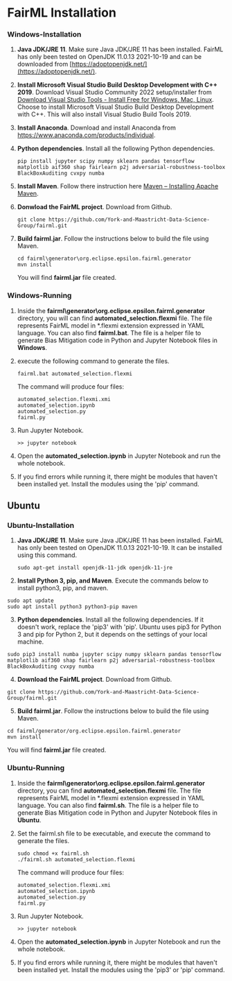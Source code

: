 # FairML Installation

### Windows-Installation

1. **Java JDK/JRE 11**. Make sure Java JDK/JRE 11 has been installed. FairML has only been tested on OpenJDK 11.0.13 2021-10-19 and can be downloaded from [https://adoptopenjdk.net/](https://adoptopenjdk.net/).

2. **Install Microsoft Visual Studio Build Desktop Development with C++ 2019**. Download Visual Studio Community 2022 setup/installer from [Download Visual Studio Tools - Install Free for Windows, Mac, Linux](https://visualstudio.microsoft.com/downloads/). Choose to install Microsoft Visual Studio Build Desktop Development with C++. This will also install Visual Studio Build Tools 2019.

3. **Install Anaconda**. Download and install Anaconda from https://www.anaconda.com/products/individual.

4. **Python dependencies**. Install all the following Python dependencies.
   
   ```
   pip install jupyter scipy numpy sklearn pandas tensorflow matplotlib aif360 shap fairlearn p2j adversarial-robustness-toolbox BlackBoxAuditing cvxpy numba 
   ```

5. **Install Maven**. Follow there instruction here [Maven &#x2013; Installing Apache Maven](https://maven.apache.org/install.html).

6. **Donwload the FairML project**. Download from Github.
   
   ```
   git clone https://github.com/York-and-Maastricht-Data-Science-Group/fairml.git
   ```

7. **Build fairml.jar**. Follow the instructions below to build the file using Maven.
   
   ```
   cd fairml\generator\org.eclipse.epsilon.fairml.generator
   mvn install
   ```
   
   You will find **fairml.jar** file created.

### Windows-Running

1. Inside the **fairml\generator\org.eclipse.epsilon.fairml.generator** directory, you will can find **automated_selection.flexmi** file. The file represents FairML model in *.flexmi extension expressed in YAML language. You can also find **fairml.bat**. The file is a helper file to generate Bias Mitigation code in Python and Jupyter Notebook files in **Windows**.

2. execute the following command to generate the files.
   
   ```
   fairml.bat automated_selection.flexmi
   ```
   
   The command will produce four files:
   
   ```
   automated_selection.flexmi.xmi
   automated_selection.ipynb
   automated_selection.py
   fairml.py
   ```

3. Run Jupyter Notebook.
   
   ```
   >> jupyter notebook
   ```

4. Open the **automated_selection.ipynb** in Jupyter Notebook and run the whole notebook.

5. If you find errors while running it, there might be modules that haven't been installed yet. Install the modules using the 'pip' command.

## Ubuntu

### Ubuntu-Installation

1. **Java JDK/JRE 11**. Make sure Java JDK/JRE 11 has been installed. FairML has only been tested on OpenJDK 11.0.13 2021-10-19. It can be installed using this command.
   
   ```
   sudo apt-get install openjdk-11-jdk openjdk-11-jre
   ```

2. **Install Python 3, pip, and Maven**. Execute the commands below to install python3, pip, and maven.

```
sudo apt update
sudo apt install python3 python3-pip maven
```

3. **Python dependencies**. Install all the following dependencies. If it doesn't work, replace the 'pip3' with 'pip'. Ubuntu uses pip3 for Python 3 and pip for Python 2, but it depends on the settings of your local machine.

```
sudo pip3 install numba jupyter scipy numpy sklearn pandas tensorflow matplotlib aif360 shap fairlearn p2j adversarial-robustness-toolbox BlackBoxAuditing cvxpy numba 
```

4. **Download the FairML project**. Download from Github.

```
git clone https://github.com/York-and-Maastricht-Data-Science-Group/fairml.git
```

5. **Build fairml.jar**. Follow the instructions below to build the file using Maven.

```
cd fairml/generator/org.eclipse.epsilon.fairml.generator
mvn install
```

You will find **fairml.jar** file created.

### Ubuntu-Running

1. Inside the **fairml\generator\org.eclipse.epsilon.fairml.generator** directory, you can find **automated_selection.flexmi** file. The file represents FairML model in *.flexmi extension expressed in YAML language. You can also find **fairml.sh**. The file is a helper file to generate Bias Mitigation code in Python and Jupyter Notebook files in **Ubuntu**.

2. Set the fairml.sh file to be executable, and execute the command to generate the files.
   
   ```
   sudo chmod +x fairml.sh
   ./fairml.sh automated_selection.flexmi
   ```
   
   The command will produce four files:
   
   ```
   automated_selection.flexmi.xmi
   automated_selection.ipynb
   automated_selection.py
   fairml.py
   ```

3. Run Jupyter Notebook.
   
   ```
   >> jupyter notebook
   ```

4. Open the **automated_selection.ipynb** in Jupyter Notebook and run the whole notebook.

5. If you find errors while running it, there might be modules that haven't been installed yet. Install the modules using the 'pip3' or 'pip' command.
